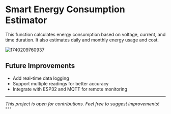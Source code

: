 # Smart Energy Consumption Estimator

This function calculates energy consumption based on voltage, current, and time duration.
It also estimates daily and monthly energy usage and cost.

![1740209760937](https://github.com/user-attachments/assets/180a0fad-ef42-4ce2-b5df-b14b14be8e3d)


## Future Improvements
- Add real-time data logging
- Support multiple readings for better accuracy
- Integrate with ESP32 and MQTT for remote monitoring

---
*This project is open for contributions. Feel free to suggest improvements!*
"""

